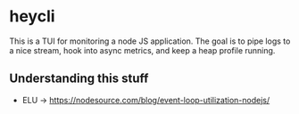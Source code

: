 # heycli
This is a TUI for monitoring a node JS application. The goal is to pipe logs to a nice stream, hook into async metrics, and keep a heap profile running.

## Understanding this stuff
- ELU -> https://nodesource.com/blog/event-loop-utilization-nodejs/

